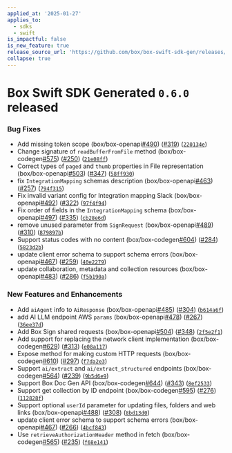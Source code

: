 ```yaml
---
applied_at: '2025-01-27'
applies_to:
  - sdks
  - swift
is_impactful: false
is_new_feature: true
release_source_url: 'https://github.com/box/box-swift-sdk-gen/releases/tag/0.6.0'
collapse: true
---
```


# Box Swift SDK Generated `0.6.0` released

### Bug Fixes

* Add missing token scope (box/box-openapi[#490][1]) ([#319][2]) ([`220134e`][3])
* Change signature of `readBufferFromFile` method (box/box-codegen[#575][4]) ([#250][5]) ([`21e08ff`][6])
* Correct types of `paged` and `thumb` properties in File representation (box/box-openapi[#503][7]) ([#347][8]) ([`58ff930`][9])
* fix `IntegrationMapping` schemas description (box/box-openapi[#463][10]) ([#257][11]) ([`794f315`][12])
* Fix invalid variant config for Integration mapping Slack (box/box-openapi[#492][13]) ([#322][14]) ([`97f4f94`][15])
* Fix order of fields in the `IntegrationMapping` schema (box/box-openapi[#497][16]) ([#335][17]) ([`cb28e6d`][18])
* remove unused parameter from `SignRequest` (box/box-openapi[#489][19]) ([#310][20]) ([`879897b`][21])
* Support status codes with no content (box/box-codegen[#604][22]) ([#284][23]) ([`5823d2b`][24])
* update client error schema to support schema errors (box/box-openapi[#467][25]) ([#259][26]) ([`40e2279`][27])
* update collaboration, metadata and collection resources (box/box-openapi[#483][28]) ([#286][29]) ([`f5b190a`][30])

### New Features and Enhancements

* Add `aiAgent` info to `AiResponse` (box/box-openapi[#485][31]) ([#304][32]) ([`b614a6f`][33])
* add AI LLM endpoint AWS `params` (box/box-openapi[#478][34]) ([#267][35]) ([`36ee37d`][36])
* Add Box Sign shared requests (box/box-openapi[#504][37]) ([#348][38]) ([`2f5e2f1`][39])
* Add support for replacing the network client implementation (box/box-codegen[#629][40]) ([#313][41]) ([`e08a117`][42])
* Expose method for making custom HTTP requests (box/box-codegen[#610][43]) ([#297][44]) ([`f7da2e3`][45])
* Support `ai/extract` and `ai/extract_structured` endpoints (box/box-codegen[#564][46]) ([#239][47]) ([`9b5d6e9`][48])
* Support Box Doc Gen API (box/box-codegen[#644][49]) ([#343][50]) ([`8ef2533`][51])
* Support get collection by ID endpoint (box/box-codegen[#595][52]) ([#276][53]) ([`112828f`][54])
* Support optional `userId` parameter for updating files, folders and web links (box/box-openapi[#488][55]) ([#308][56]) ([`8bd13d0`][57])
* update client error schema to support schema errors (box/box-openapi[#467][25]) ([#266][58]) ([`4bcf843`][59])
* Use `retrieveAuthorizationHeader` method in fetch (box/box-codegen[#565][60]) ([#235][61]) ([`f68e141`][62])

[1]: https://github.com/box/box-swift-sdk-gen/issues/490

[2]: https://github.com/box/box-swift-sdk-gen/issues/319

[3]: https://github.com/box/box-swift-sdk-gen/commit/220134efb4ba42628de51561749ae218707d5121

[4]: https://github.com/box/box-swift-sdk-gen/issues/575

[5]: https://github.com/box/box-swift-sdk-gen/issues/250

[6]: https://github.com/box/box-swift-sdk-gen/commit/21e08ff673da44c0dfe502c5fbbc14e382ef368b

[7]: https://github.com/box/box-swift-sdk-gen/issues/503

[8]: https://github.com/box/box-swift-sdk-gen/issues/347

[9]: https://github.com/box/box-swift-sdk-gen/commit/58ff9305b34306ca506b08d43b72f95349322172

[10]: https://github.com/box/box-swift-sdk-gen/issues/463

[11]: https://github.com/box/box-swift-sdk-gen/issues/257

[12]: https://github.com/box/box-swift-sdk-gen/commit/794f31548687b4e78e6f96b1a922e7e32dce0b9b

[13]: https://github.com/box/box-swift-sdk-gen/issues/492

[14]: https://github.com/box/box-swift-sdk-gen/issues/322

[15]: https://github.com/box/box-swift-sdk-gen/commit/97f4f944555997b5e09afd66eb9c07008fae8a94

[16]: https://github.com/box/box-swift-sdk-gen/issues/497

[17]: https://github.com/box/box-swift-sdk-gen/issues/335

[18]: https://github.com/box/box-swift-sdk-gen/commit/cb28e6db015d84b59e6dccf6a2fa90c26de20efa

[19]: https://github.com/box/box-swift-sdk-gen/issues/489

[20]: https://github.com/box/box-swift-sdk-gen/issues/310

[21]: https://github.com/box/box-swift-sdk-gen/commit/879897bec80669a46effc2528ec19ce15d7df3b1

[22]: https://github.com/box/box-swift-sdk-gen/issues/604

[23]: https://github.com/box/box-swift-sdk-gen/issues/284

[24]: https://github.com/box/box-swift-sdk-gen/commit/5823d2b1591cb1c817e36a43a78cb41498fcf1b4

[25]: https://github.com/box/box-swift-sdk-gen/issues/467

[26]: https://github.com/box/box-swift-sdk-gen/issues/259

[27]: https://github.com/box/box-swift-sdk-gen/commit/40e2279e222df4a88278125a6a9a13ee4605cd69

[28]: https://github.com/box/box-swift-sdk-gen/issues/483

[29]: https://github.com/box/box-swift-sdk-gen/issues/286

[30]: https://github.com/box/box-swift-sdk-gen/commit/f5b190a648f0c567abe688bd111a5b7c779a036c

[31]: https://github.com/box/box-swift-sdk-gen/issues/485

[32]: https://github.com/box/box-swift-sdk-gen/issues/304

[33]: https://github.com/box/box-swift-sdk-gen/commit/b614a6fe72689ed56947b05cac26a5b62104a621

[34]: https://github.com/box/box-swift-sdk-gen/issues/478

[35]: https://github.com/box/box-swift-sdk-gen/issues/267

[36]: https://github.com/box/box-swift-sdk-gen/commit/36ee37d96ce0a50292036c02e4663fd124544736

[37]: https://github.com/box/box-swift-sdk-gen/issues/504

[38]: https://github.com/box/box-swift-sdk-gen/issues/348

[39]: https://github.com/box/box-swift-sdk-gen/commit/2f5e2f150d45f833fda2ef6e61e6c946ed0c36ad

[40]: https://github.com/box/box-swift-sdk-gen/issues/629

[41]: https://github.com/box/box-swift-sdk-gen/issues/313

[42]: https://github.com/box/box-swift-sdk-gen/commit/e08a117c34e782b83a1fdd7a471938351cd00c6e

[43]: https://github.com/box/box-swift-sdk-gen/issues/610

[44]: https://github.com/box/box-swift-sdk-gen/issues/297

[45]: https://github.com/box/box-swift-sdk-gen/commit/f7da2e31f8e49cdd0b0e62e798d7d93bcea6c50b

[46]: https://github.com/box/box-swift-sdk-gen/issues/564

[47]: https://github.com/box/box-swift-sdk-gen/issues/239

[48]: https://github.com/box/box-swift-sdk-gen/commit/9b5d6e9f31cbcc2411f34be1572ec91c7e4808cf

[49]: https://github.com/box/box-swift-sdk-gen/issues/644

[50]: https://github.com/box/box-swift-sdk-gen/issues/343

[51]: https://github.com/box/box-swift-sdk-gen/commit/8ef25335ecba4fcf2243c8043edc7edc46dbe932

[52]: https://github.com/box/box-swift-sdk-gen/issues/595

[53]: https://github.com/box/box-swift-sdk-gen/issues/276

[54]: https://github.com/box/box-swift-sdk-gen/commit/112828fc499c3148c385dde6adb4fcfe5b791495

[55]: https://github.com/box/box-swift-sdk-gen/issues/488

[56]: https://github.com/box/box-swift-sdk-gen/issues/308

[57]: https://github.com/box/box-swift-sdk-gen/commit/8bd13d024e7f74a15c3377ddfd54bfcdbec71e2b

[58]: https://github.com/box/box-swift-sdk-gen/issues/266

[59]: https://github.com/box/box-swift-sdk-gen/commit/4bcf8439b03e8f3726e51f210bfa71ed3d8d6793

[60]: https://github.com/box/box-swift-sdk-gen/issues/565

[61]: https://github.com/box/box-swift-sdk-gen/issues/235

[62]: https://github.com/box/box-swift-sdk-gen/commit/f68e14174476a40b959280c391475ac8fef644e1
